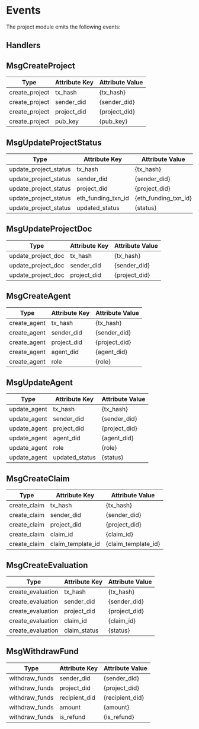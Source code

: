 # Events

The project module emits the following events:

## Handlers

## MsgCreateProject

| Type           | Attribute Key | Attribute Value |
|----------------|---------------|-----------------|
| create_project | tx_hash       | {tx_hash}       |
| create_project | sender_did    | {sender_did}    |
| create_project | project_did   | {project_did}   |
| create_project | pub_key       | {pub_key}       |

## MsgUpdateProjectStatus

| Type                  | Attribute Key      | Attribute Value      |
|-----------------------|--------------------|----------------------|
| update_project_status | tx_hash            | {tx_hash}            |
| update_project_status | sender_did         | {sender_did}         |
| update_project_status | project_did        | {project_did}        |
| update_project_status | eth_funding_txn_id | {eth_funding_txn_id} |
| update_project_status | updated_status     | {status}             |

## MsgUpdateProjectDoc

| Type               | Attribute Key      | Attribute Value      |
|--------------------|--------------------|----------------------|
| update_project_doc | tx_hash            | {tx_hash}            |
| update_project_doc | sender_did         | {sender_did}         |
| update_project_doc | project_did        | {project_did}        |

## MsgCreateAgent

| Type         | Attribute Key | Attribute Value |
|--------------|---------------|-----------------|
| create_agent | tx_hash       | {tx_hash}       |
| create_agent | sender_did    | {sender_did}    |
| create_agent | project_did   | {project_did}   |
| create_agent | agent_did     | {agent_did}     |
| create_agent | role          | {role}          |

## MsgUpdateAgent

| Type         | Attribute Key  | Attribute Value |
|--------------|----------------|-----------------|
| update_agent | tx_hash        | {tx_hash}       |
| update_agent | sender_did     | {sender_did}    |
| update_agent | project_did    | {project_did}   |
| update_agent | agent_did      | {agent_did}     |
| update_agent | role           | {role}          |
| update_agent | updated_status | {status}        |

## MsgCreateClaim

| Type         | Attribute Key     | Attribute Value     |
|--------------|-------------------|---------------------|
| create_claim | tx_hash           | {tx_hash}           |
| create_claim | sender_did        | {sender_did}        |
| create_claim | project_did       | {project_did}       |
| create_claim | claim_id          | {claim_id}          |
| create_claim | claim_template_id | {claim_template_id} |

## MsgCreateEvaluation

| Type              | Attribute Key | Attribute Value |
|-------------------|---------------|-----------------|
| create_evaluation | tx_hash       | {tx_hash}       |
| create_evaluation | sender_did    | {sender_did}    |
| create_evaluation | project_did   | {project_did}   |
| create_evaluation | claim_id      | {claim_id}      |
| create_evaluation | claim_status  | {status}        |

## MsgWithdrawFund

| Type           | Attribute Key | Attribute Value |
|----------------|---------------|-----------------|
| withdraw_funds | sender_did    | {sender_did}    |
| withdraw_funds | project_did   | {project_did}   |
| withdraw_funds | recipient_did | {recipient_did} |
| withdraw_funds | amount        | {amount}        |
| withdraw_funds | is_refund     | {is_refund}     |
